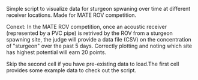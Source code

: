 Simple script to visualize data for sturgeon spwaning over time at different receiver locations. Made for MATE ROV competition.

Conext: In the MATE ROV competition, once an acoustic receiver (represented by a PVC pipe) is retrived by the ROV from a sturgeon spawning site, the judge will provide a data file (CSV) on the concentration of "sturgeon" over the past 5 days. Correctly plotting and noting which site has highest potential will earn 20 points.

Skip the second cell if you have pre-existing data to load.The first cell provides some example data to check out the script.
